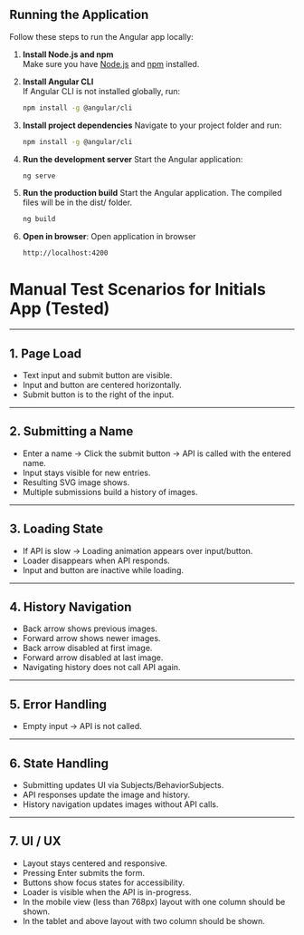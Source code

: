 
## Running the Application

Follow these steps to run the Angular app locally:

1. **Install Node.js and npm**  
   Make sure you have [Node.js](https://nodejs.org/) and [npm](https://www.npmjs.com/) installed.

2. **Install Angular CLI**  
   If Angular CLI is not installed globally, run:  
   ```bash
   npm install -g @angular/cli

3. **Install project dependencies**
   Navigate to your project folder and run:
   ```bash
   npm install -g @angular/cli

4. **Run the development server**
   Start the Angular application:
   ```bash
   ng serve

5. **Run the production build**
   Start the Angular application.
   The compiled files will be in the dist/ folder.
   ```bash
   ng build

6. **Open in browser**: 
  Open application in browser 
    ```bash
    http://localhost:4200

# Manual Test Scenarios for Initials App (Tested)

---

## 1. Page Load
- Text input and submit button are visible.
- Input and button are centered horizontally.
- Submit button is to the right of the input.

---

## 2. Submitting a Name
- Enter a name → Click the submit button → API is called with the entered name.
- Input stays visible for new entries.
- Resulting SVG image shows.
- Multiple submissions build a history of images.

---

## 3. Loading State
- If API is slow → Loading animation appears over input/button.
- Loader disappears when API responds.
- Input and button are inactive while loading.

---

## 4. History Navigation
- Back arrow shows previous images.
- Forward arrow shows newer images.
- Back arrow disabled at first image.
- Forward arrow disabled at last image.
- Navigating history does not call API again.

---

## 5. Error Handling
- Empty input → API is not called.

---

## 6. State Handling
- Submitting updates UI via Subjects/BehaviorSubjects.
- API responses update the image and history.
- History navigation updates images without API calls.

---

## 7. UI / UX
- Layout stays centered and responsive.
- Pressing Enter submits the form.
- Buttons show focus states for accessibility.
- Loader is visible when the API is in-progress.
- In the mobile view (less than 768px) layout with one column should be shown.
- In the tablet and above layout with two column should be shown.
